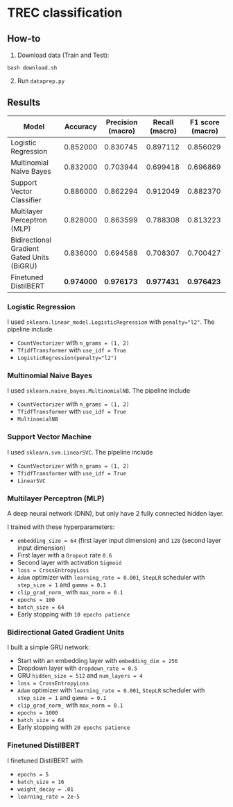 # TREC classification

## How-to
1. Download data (Train and Test):
```
bash download.sh
```

2. Run `dataprep.py`

## Results

| Model                                      | Accuracy     | Precision (macro) | Recall (macro) | F1 score (macro) |
| ------------------------------------------ | ------------ | ----------------- | -------------- | ---------------- |
| Logistic Regression                        | 0.852000     | 0.830745          | 0.897112       | 0.856029         |
| Multinomial Naive Bayes                    | 0.832000     | 0.703944          | 0.699418       | 0.696869         |
| Support Vector Classifier                  | 0.886000     | 0.862294          | 0.912049       | 0.882370         |
| Multilayer Perceptron (MLP)                | 0.828000     | 0.863599          | 0.788308       | 0.813223         |
| Bidirectional Gradient Gated Units (BiGRU) | 0.836000     | 0.694588          | 0.708307       | 0.700427         |
| Finetuned DistilBERT                       | **0.974000** | **0.976173**      | **0.977431**   | **0.976423**     |

### Logistic Regression
I used `sklearn.linear_model.LogisticRegression` with `penalty="l2"`. The pipeline include
- `CountVectorizer` with `n_grams = (1, 2)`
- `TfidfTransformer` with `use_idf = True`
- `LogisticRegression(penalty="l2")`

### Multinomial Naive Bayes
I used `sklearn.naive_bayes.MultinomialNB`. The pipeline include
- `CountVectorizer` with `n_grams = (1, 2)`
- `TfidfTransformer` with `use_idf = True`
- `MultinomialNB`

### Support Vector Machine
I used `sklearn.svm.LinearSVC`. The pipeline include
- `CountVectorizer` with `n_grams = (1, 2)`
- `TfidfTransformer` with `use_idf = True`
- `LinearSVC`

### Multilayer Perceptron (MLP)
A deep neural network (DNN), but only have 2 fully connected hidden layer.

I trained with these hyperparameters:
- `embedding_size = 64` (first layer input dimension) and `128` (second layer input dimension)
- First layer with a `Dropout` rate `0.6`
- Second layer with activation `Sigmoid`
- `loss = CrossEntropyLoss`
- `Adam` optimizer with `learning_rate = 0.001`, `StepLR` scheduler with `step_size = 1` and `gamma = 0.1`
- `clip_grad_norm_` with `max_norm = 0.1`
- `epochs = 100`
- `batch_size = 64`
- Early stopping with `10 epochs patience`

### Bidirectional Gated Gradient Units
I built a simple GRU network:
- Start with an embedding layer with `embedding_dim = 256`
- Dropdown layer with `dropdown_rate = 0.5`
- GRU `hidden_size = 512` and `num_layers = 4`
- `loss = CrossEntropyLoss`
- `Adam` optimizer with `learning_rate = 0.001`, `StepLR` scheduler with `step_size = 1` and `gamma = 0.1`
- `clip_grad_norm_` with `max_norm = 0.1`
- `epochs = 1000`
- `batch_size = 64`
- Early stopping with `20 epochs patience`

### Finetuned DistilBERT
I finetuned DistilBERT with
- `epochs = 5`
- `batch_size = 16`
- `weight_decay = .01`
- `learning_rate = 2e-5`
